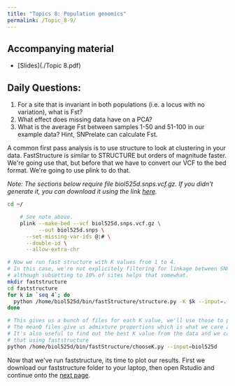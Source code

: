 ```yaml
---
title: "Topics 8: Population genomics"
permalink: /Topic_8-9/
---
```


## Accompanying material
* [Slides](./Topic 8.pdf)

## Daily Questions:
1. For a site that is invariant in both populations (i.e. a locus with no variation), what is Fst?
2. What effect does missing data have on a PCA?
3. What is the average Fst between samples 1-50 and 51-100 in our example data? Hint, SNPrelate can calculate Fst.

A common first pass analysis is to use structure to look at clustering in your data. FastStructure is similar to STRUCTURE but orders of magnitude faster. We're going use that, but before that we have to convert our VCF to the bed format. We're going to use plink to do that.

_Note: The sections below require file biol525d.snps.vcf.gz. If you didn't generate it, you can download it using the link [here](./biol525d.snps.vcf.gz)._

```bash
cd ~/

    # See note above.
    plink --make-bed --vcf biol525d.snps.vcf.gz \
          --out biol525d.snps \
	  --set-missing-var-ids @:# \
	  --double-id \
	  --allow-extra-chr

# Now we run fast structure with K values from 1 to 4.
# In this case, we're not explicitely filtering for linkage between SNPs (you should),
# although subsetting to 10% of sites helps that somewhat.
mkdir faststructure
cd faststructure
for k in `seq 4`; do
  python /home/biol525d/bin/fastStructure/structure.py -K $k --input=../biol525d.snps --output=biol525d
done

# This gives us a bunch of files for each K value, we'll use those to plot.
# The meanQ files give us admixture proportions which is what we care about.
# It's also useful to find out the best K value from the data and we can do
# that using faststructure
python /home/biol525d/bin/fastStructure/chooseK.py --input=biol525d
```

Now that we've run faststructure, its time to plot our results.
First we download our faststructure folder to your laptop, then open Rstudio
and continue onto the [next page](./plotting_structure.md).

